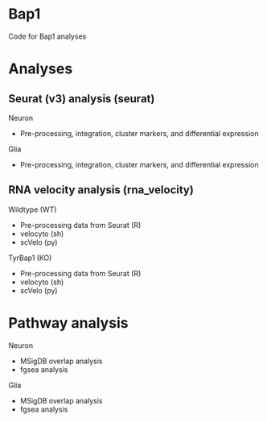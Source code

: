 # Bap1
Code for Bap1 analyses


# Analyses
## Seurat (v3) analysis (seurat)
Neuron
- Pre-processing, integration, cluster markers, and differential expression

Glia
- Pre-processing, integration, cluster markers, and differential expression


## RNA velocity analysis (rna_velocity)
Wildtype (WT)
- Pre-processing data from Seurat (R)
- velocyto (sh)
- scVelo (py)

TyrBap1 (KO)
- Pre-processing data from Seurat (R)
- velocyto (sh)
- scVelo (py)


# Pathway analysis
Neuron
- MSigDB overlap analysis
- fgsea analysis

Glia
- MSigDB overlap analysis
- fgsea analysis
